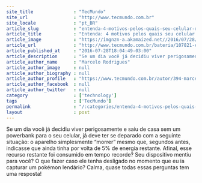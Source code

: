 ```yaml
---
site_title               : "TecMundo"
site_url                 : "http://www.tecmundo.com.br"
site_locale              : "pt_BR"
article_slug             : "entenda-4-motivos-pelos-quais-seu-celular-desliga-antes-da-bateria-zerar"
article_title            : "Entenda: 4 motivos pelos quais seu celular desliga antes da bateria zerar"
article_image            : "https://imgnzn-a.akamaized.net//2016/07/28/28180353588072-t1200x480.jpg"
article_url              : "http://www.tecmundo.com.br/bateria/107821-entenda-4-motivos-celular-desliga-bateria-zerar.htm"
article_published_at     : "2016-07-28T18:04:49-03:00"
article_description      : "Se um dia você já decidiu viver perigosamente e saiu de casa sem um powerbank para o seu celular, já deve ter se deparado com a seguinte situação: o aparelho simplesmente “morrer” mesmo que, segundos antes, indicasse que ainda tinha por volta de 5% de energia restante. Afinal, esse recurso restante foi consumido em tempo recorde? Seu dispositivo mentiu para você? O que fazer caso ele tenha desligado no momento que eu ia capturar um pokémon lendário? Calma, quase todas essas perguntas tem uma resposta!"
article_author_name      : "Marcelo Rodrigues"
article_author_image     : null
article_author_biography : null
article_author_profile   : "https://www.tecmundo.com.br/autor/394-marcelo-rodrigues/"
article_author_facebook  : null
article_author_twitter   : null
category                 : ['technology']
tags                     : ['TecMundo']
permalink                : "/:categories/entenda-4-motivos-pelos-quais-seu-celular-desliga-antes-da-bateria-zerar/"
layout                   : post
---
```


Se um dia você já decidiu viver perigosamente e saiu de casa sem um powerbank para o seu celular, já deve ter se deparado com a seguinte situação: o aparelho simplesmente “morrer” mesmo que, segundos antes, indicasse que ainda tinha por volta de 5% de energia restante. Afinal, esse recurso restante foi consumido em tempo recorde? Seu dispositivo mentiu para você? O que fazer caso ele tenha desligado no momento que eu ia capturar um pokémon lendário? Calma, quase todas essas perguntas tem uma resposta!
